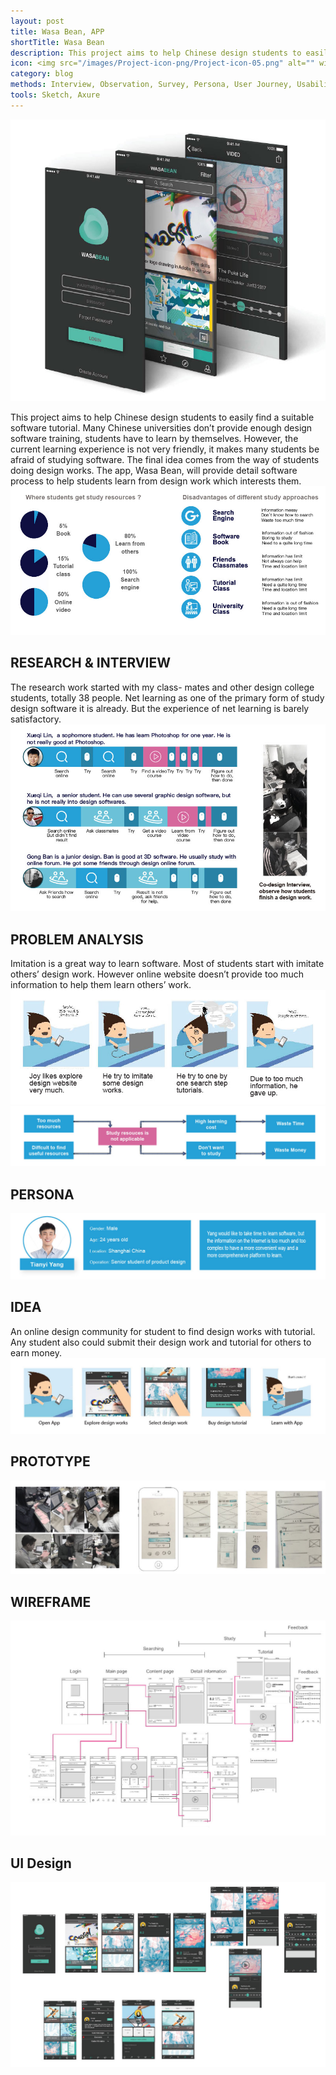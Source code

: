 ```yaml
---
layout: post
title: Wasa Bean, APP
shortTitle: Wasa Bean
description: This project aims to help Chinese design students to easily find a suitable software tutorial. Many Chinese universities don’t provide enough design software training, students have to learn by themselves. However, the current learning experience is not very friendly, it makes many students be afraid of studying software. The final idea comes from the way of students doing design works. The app, Wasa Bean, will provide detail software process to help students learn from design work which interests them.
icon: <img src="/images/Project-icon-png/Project-icon-05.png" alt="" width="100"/>
category: blog
methods: Interview, Observation, Survey, Persona, User Journey, Usability Test
tools: Sketch, Axure
---
```


![Git Bash](/WasaBean-img/WasaBean-img-01.jpg)

This project aims to help Chinese design students to easily find a suitable software tutorial. Many Chinese universities don’t provide enough design software training, students have to learn by themselves. However, the current learning experience is not very friendly, it makes many students be afraid of studying software. The final idea comes from the way of students doing design works. The app, Wasa Bean, will provide detail software process to help students learn from design work which interests them.
![Git Bash](/WasaBean-img/WasaBean-img-02.jpg)
## RESEARCH & INTERVIEW
The research work started with my class- mates and other design college students, totally 38 people. Net learning as one of the primary form of study design software it is already. But the experience of net learning is barely satisfactory.
![Git Bash](/WasaBean-img/WasaBean-img-03.jpg)
## PROBLEM ANALYSIS
Imitation is a great way to learn software. Most of students start with imitate others’ design work. However online website doesn’t provide too much information to help them learn others’ work.
![Git Bash](/WasaBean-img/WasaBean-img-04.jpg)
![Git Bash](/WasaBean-img/WasaBean-img-05.jpg)
## PERSONA
![Git Bash](/WasaBean-img/WasaBean-img-06.jpg)
## IDEA
An online design community for student to find design works with tutorial. Any student also could submit their design work and tutorial for others to earn money.
![Git Bash](/WasaBean-img/WasaBean-img-07.jpg)
## PROTOTYPE
![Git Bash](/WasaBean-img/WasaBean-img-08.jpg)
## WIREFRAME
![Git Bash](/WasaBean-img/WasaBean-img-09.jpg)
## UI Design
![Git Bash](/WasaBean-img/WasaBean-img-10.jpg)
